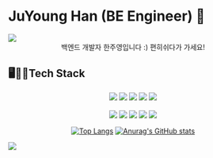 # JuYoung Han (BE Engineer) 👋

<!--
**HanJuYoung309/HanJuYoung309** is a ✨ _special_ ✨ repository because its `README.md` (this file) appears on your GitHub profile.

Here are some ideas to get you started:

- 🔭 I’m currently working on ...
- 🌱 I’m currently learning ...
- 👯 I’m looking to collaborate on ...
- 🤔 I’m looking for help with ...
- 💬 Ask me about ...
- 📫 How to reach me: ...
- 😄 Pronouns: ...
- ⚡ Fun fact: ...
-->
<img src="https://capsule-render.vercel.app/api?type=waving&color=BDBDC8&height=150&section=header" />

<div align="center">백엔드 개발자 한주영입니다 :) 편히쉬다가 가세요!</div>


<h2>🖥️👩‍💻Tech Stack</h2>

<div align="center">
	<img src="https://img.shields.io/badge/Java-ED8B00?style=for-the-badge&logo=openjdk&logoColor=white" />
	<img src="https://img.shields.io/badge/HTML-239120?style=for-the-badge&logo=html5&logoColor=white" />
	<img src="https://img.shields.io/badge/CSS-239120?&style=for-the-badge&logo=css3&logoColor=white" />
	<img src="https://img.shields.io/badge/JavaScript-F7DF1E?style=for-the-badge&logo=JavaScript&logoColor=white"/>
	<img src="https://img.shields.io/badge/jQuery-0769AD?style=for-the-badge&logo=jquery&logoColor=white" />
	
</div>
<br/>

<div align="center">
	<img src="https://img.shields.io/badge/Spring-6DB33F?style=for-the-badge&logo=spring&logoColor=white" />
	<img src="https://img.shields.io/badge/MySQL-00000F?style=for-the-badge&logo=mysql&logoColor=white" />
	<img src="https://img.shields.io/badge/Amazon_AWS-232F3E?style=for-the-badge&logo=amazon-aws&logoColor=white"/>
        <img src="https://img.shields.io/badge/PostgreSQL-316192?style=for-the-badge&logo=postgresql&logoColor=white"/>
        <img src="https://img.shields.io/badge/Spring Secuirty-#6DB33F?style=for-the-badge&logo=spring&logoColor=white" />
     

 [![Top Langs](https://github-readme-stats.vercel.app/api/top-langs/?username=HanJuYoung309)](https://github.com/anuraghazra/github-readme-stats)
 [![Anurag's GitHub stats](https://github-readme-stats.vercel.app/api?username=HanJuYoung309)](https://github.com/anuraghazra/github-readme-stats)
</div>



<img src="https://capsule-render.vercel.app/api?type=waving&color=BDBDC8&height=150&section=footer" />
